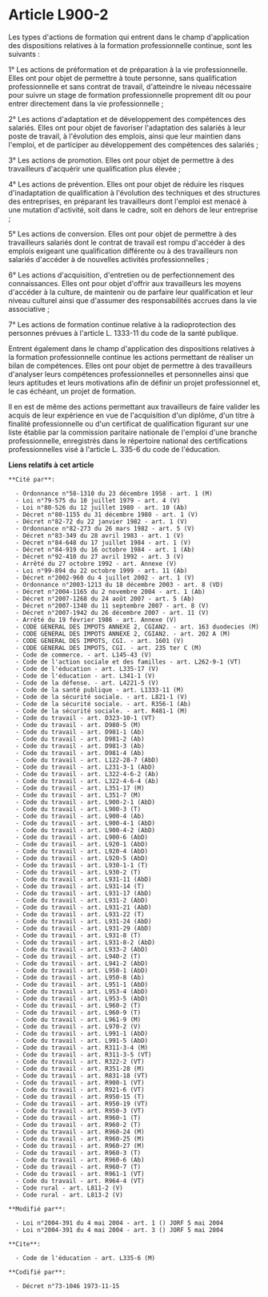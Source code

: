 # Article L900-2

Les types d'actions de formation qui entrent dans le champ d'application des dispositions relatives à la formation
professionnelle continue, sont les suivants :

1° Les actions de préformation et de préparation à la vie professionnelle. Elles ont pour objet de permettre à toute
personne, sans qualification professionnelle et sans contrat de travail, d'atteindre le niveau nécessaire pour suivre un
stage de formation professionnelle proprement dit ou pour entrer directement dans la vie professionnelle ;

2° Les actions d'adaptation et de développement des compétences des salariés. Elles ont pour objet de favoriser l'adaptation
des salariés à leur poste de travail, à l'évolution des emplois, ainsi que leur maintien dans l'emploi, et de participer au
développement des compétences des salariés ;

3° Les actions de promotion. Elles ont pour objet de permettre à des travailleurs d'acquérir une qualification plus élevée ;

4° Les actions de prévention. Elles ont pour objet de réduire les risques d'inadaptation de qualification à l'évolution des
techniques et des structures des entreprises, en préparant les travailleurs dont l'emploi est menacé à une mutation
d'activité, soit dans le cadre, soit en dehors de leur entreprise ;

5° Les actions de conversion. Elles ont pour objet de permettre à des travailleurs salariés dont le contrat de travail est
rompu d'accéder à des emplois exigeant une qualification différente ou à des travailleurs non salariés d'accéder à de
nouvelles activités professionnelles ;

6° Les actions d'acquisition, d'entretien ou de perfectionnement des connaissances. Elles ont pour objet d'offrir aux
travailleurs les moyens d'accéder à la culture, de maintenir ou de parfaire leur qualification et leur niveau culturel ainsi
que d'assumer des responsabilités accrues dans la vie associative ;

7° Les actions de formation continue relative à la radioprotection des personnes prévues à l'article L. 1333-11 du code de la
santé publique.

Entrent également dans le champ d'application des dispositions relatives à la formation professionnelle continue les actions
permettant de réaliser un bilan de compétences. Elles ont pour objet de permettre à des travailleurs d'analyser leurs
compétences professionnelles et personnelles ainsi que leurs aptitudes et leurs motivations afin de définir un projet
professionnel et, le cas échéant, un projet de formation.

Il en est de même des actions permettant aux travailleurs de faire valider les acquis de leur expérience en vue de
l'acquisition d'un diplôme, d'un titre à finalité professionnelle ou d'un certificat de qualification figurant sur une liste
établie par la commission paritaire nationale de l'emploi d'une branche professionnelle, enregistrés dans le répertoire
national des certifications professionnelles visé à l'article L. 335-6 du code de l'éducation.

**Liens relatifs à cet article**

	**Cité par**:

	  - Ordonnance n°58-1310 du 23 décembre 1958 - art. 1 (M)
	  - Loi n°79-575 du 10 juillet 1979 - art. 4 (V)
	  - Loi n°80-526 du 12 juillet 1980 - art. 10 (Ab)
	  - Décret n°80-1155 du 31 décembre 1980 - art. 1 (V)
	  - Décret n°82-72 du 22 janvier 1982 - art. 1 (V)
	  - Ordonnance n°82-273 du 26 mars 1982 - art. 5 (V)
	  - Décret n°83-349 du 28 avril 1983 - art. 1 (V)
	  - Décret n°84-648 du 17 juillet 1984 - art. 1 (V)
	  - Décret n°84-919 du 16 octobre 1984 - art. 1 (Ab)
	  - Décret n°92-410 du 27 avril 1992 - art. 3 (V)
	  - Arrêté du 27 octobre 1992 - art. Annexe (V)
	  - Loi n°99-894 du 22 octobre 1999 - art. 11 (Ab)
	  - Décret n°2002-960 du 4 juillet 2002 - art. 1 (V)
	  - Ordonnance n°2003-1213 du 18 décembre 2003 - art. 8 (VD)
	  - Décret n°2004-1165 du 2 novembre 2004 - art. 1 (Ab)
	  - Décret n°2007-1268 du 24 août 2007 - art. 5 (Ab)
	  - Décret n°2007-1340 du 11 septembre 2007 - art. 8 (V)
	  - Décret n°2007-1942 du 26 décembre 2007 - art. 11 (V)
	  - Arrêté du 19 février 1986 - art. Annexe (V)
	  - CODE GENERAL DES IMPOTS ANNEXE 2, CGIAN2. - art. 163 duodecies (M)
	  - CODE GENERAL DES IMPOTS ANNEXE 2, CGIAN2. - art. 202 A (M)
	  - CODE GENERAL DES IMPOTS, CGI. - art. 1601 (V)
	  - CODE GENERAL DES IMPOTS, CGI. - art. 235 ter C (M)
	  - Code de commerce. - art. L145-43 (V)
	  - Code de l'action sociale et des familles - art. L262-9-1 (VT)
	  - Code de l'éducation - art. L335-17 (V)
	  - Code de l'éducation - art. L341-1 (V)
	  - Code de la défense. - art. L4221-5 (V)
	  - Code de la santé publique - art. L1333-11 (M)
	  - Code de la sécurité sociale. - art. L821-1 (V)
	  - Code de la sécurité sociale. - art. R356-1 (Ab)
	  - Code de la sécurité sociale. - art. R481-1 (M)
	  - Code du travail - art. D323-10-1 (VT)
	  - Code du travail - art. D980-5 (M)
	  - Code du travail - art. D981-1 (Ab)
	  - Code du travail - art. D981-2 (Ab)
	  - Code du travail - art. D981-3 (Ab)
	  - Code du travail - art. D981-4 (Ab)
	  - Code du travail - art. L122-28-7 (AbD)
	  - Code du travail - art. L231-3-1 (AbD)
	  - Code du travail - art. L322-4-6-2 (Ab)
	  - Code du travail - art. L322-4-6-4 (Ab)
	  - Code du travail - art. L351-17 (M)
	  - Code du travail - art. L351-7 (M)
	  - Code du travail - art. L900-2-1 (AbD)
	  - Code du travail - art. L900-3 (T)
	  - Code du travail - art. L900-4 (Ab)
	  - Code du travail - art. L900-4-1 (AbD)
	  - Code du travail - art. L900-4-2 (AbD)
	  - Code du travail - art. L900-6 (AbD)
	  - Code du travail - art. L920-1 (AbD)
	  - Code du travail - art. L920-4 (AbD)
	  - Code du travail - art. L920-5 (AbD)
	  - Code du travail - art. L930-1-1 (T)
	  - Code du travail - art. L930-2 (T)
	  - Code du travail - art. L931-11 (AbD)
	  - Code du travail - art. L931-14 (T)
	  - Code du travail - art. L931-17 (AbD)
	  - Code du travail - art. L931-2 (AbD)
	  - Code du travail - art. L931-21 (AbD)
	  - Code du travail - art. L931-22 (T)
	  - Code du travail - art. L931-24 (AbD)
	  - Code du travail - art. L931-29 (AbD)
	  - Code du travail - art. L931-8 (T)
	  - Code du travail - art. L931-8-2 (AbD)
	  - Code du travail - art. L933-2 (AbD)
	  - Code du travail - art. L940-2 (T)
	  - Code du travail - art. L941-2 (AbD)
	  - Code du travail - art. L950-1 (AbD)
	  - Code du travail - art. L950-8 (Ab)
	  - Code du travail - art. L951-1 (AbD)
	  - Code du travail - art. L953-4 (AbD)
	  - Code du travail - art. L953-5 (AbD)
	  - Code du travail - art. L960-2 (T)
	  - Code du travail - art. L960-9 (T)
	  - Code du travail - art. L961-9 (M)
	  - Code du travail - art. L970-2 (V)
	  - Code du travail - art. L991-1 (AbD)
	  - Code du travail - art. L991-5 (AbD)
	  - Code du travail - art. R311-3-4 (M)
	  - Code du travail - art. R311-3-5 (VT)
	  - Code du travail - art. R322-2 (VT)
	  - Code du travail - art. R351-28 (M)
	  - Code du travail - art. R831-18 (VT)
	  - Code du travail - art. R900-1 (VT)
	  - Code du travail - art. R921-6 (VT)
	  - Code du travail - art. R950-15 (T)
	  - Code du travail - art. R950-19 (VT)
	  - Code du travail - art. R950-3 (VT)
	  - Code du travail - art. R960-1 (T)
	  - Code du travail - art. R960-2 (T)
	  - Code du travail - art. R960-24 (M)
	  - Code du travail - art. R960-25 (M)
	  - Code du travail - art. R960-27 (M)
	  - Code du travail - art. R960-3 (T)
	  - Code du travail - art. R960-6 (Ab)
	  - Code du travail - art. R960-7 (T)
	  - Code du travail - art. R961-1 (VT)
	  - Code du travail - art. R964-4 (VT)
	  - Code rural - art. L811-2 (V)
	  - Code rural - art. L813-2 (V)

	**Modifié par**:

	  - Loi n°2004-391 du 4 mai 2004 - art. 1 () JORF 5 mai 2004
	  - Loi n°2004-391 du 4 mai 2004 - art. 3 () JORF 5 mai 2004

	**Cite**:

	  - Code de l'éducation - art. L335-6 (M)

	**Codifié par**:

	  - Décret n°73-1046 1973-11-15
